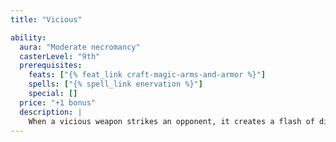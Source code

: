 ```yaml
---
title: "Vicious"

ability:
  aura: "Moderate necromancy"
  casterLevel: "9th"
  prerequisites:
    feats: ["{% feat_link craft-magic-arms-and-armor %}"]
    spells: ["{% spell_link enervation %}"]
    special: []
  price: "+1 bonus"
  description: |
    When a vicious weapon strikes an opponent, it creates a flash of disruptive energy that resonates between the opponent and the wielder. This energy deals an extra {% die_roll 2 6 0 %} points of damage to the opponent and {% die_roll 1 6 0 %} points of damage to the wielder. Only melee weapons can be vicious.
---
```


